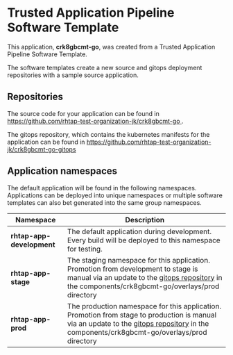 # Trusted Application Pipeline Software Template

This application, **crk8gbcmt-go**, was created from a Trusted Application Pipeline Software Template.

The software templates create a new source and gitops deployment repositories with a sample source application. 

## Repositories

The source code for your application can be found in [https://github.com/rhtap-test-organization-jk/crk8gbcmt-go ](https://github.com/rhtap-test-organization-jk/crk8gbcmt-go ).
 
The gitops repository, which contains the kubernetes manifests for the application can be found in 
[https://github.com/rhtap-test-organization-jk/crk8gbcmt-go-gitops ](https://github.com/rhtap-test-organization-jk/crk8gbcmt-go-gitops ) 

## Application namespaces 

The default application will be found in the following namespaces. Applications can be deployed into unique namespaces or multiple software templates can also bet generated into the same group namespaces.  

|  Namespace   |  Description   |  
| -------- | -------- |   
| **rhtap-app-development** | The default application during development. Every build will be deployed to this namespace for testing. | 
| **rhtap-app-stage** | The staging namespace for this application. Promotion from development to stage is manual via an update to the [gitops repository](https://github.com/rhtap-test-organization-jk/crk8gbcmt-go-gitops ) in the components/crk8gbcmt-go/overlays/prod directory |  
| **rhtap-app-prod** | The production namespace for this application. Promotion from stage to production is manual via an update to the [gitops repository](https://github.com/rhtap-test-organization-jk/crk8gbcmt-go-gitops ) in the components/crk8gbcmt-go/overlays/prod directory | 